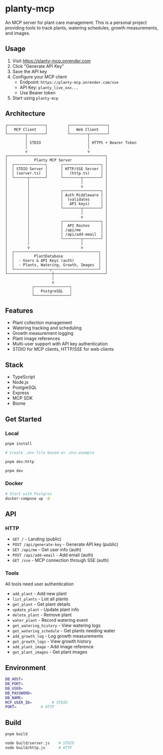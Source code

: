 # planty-mcp

An MCP server for plant care management. This is a personal project providing tools to track plants, watering schedules, growth measurements, and images.

## Usage

1. Visit https://planty-mcp.onrender.com
2. Click "Generate API Key"
3. Save the API key
4. Configure your MCP client
    - Endpoint: `https://planty-mcp.onrender.com/sse`
    - API Key: `planty_live_xxx...`
    - Use Bearer token
5. Start using `planty-mcp`

## Architecture

```
┌─────────────────┐         ┌─────────────────┐
│   MCP Client    │         │   Web Client    │
└────────┬────────┘         └────────┬────────┘
         │                           │
         │ STDIO                     │ HTTPS + Bearer Token
         │                           │
         v                           v
┌────────────────────────────────────────────┐
│            Planty MCP Server               │
│  ┌──────────────┐      ┌─────────────────┐ │
│  │ STDIO Server │      │ HTTP/SSE Server │ │
│  │ (server.ts)  │      │   (http.ts)     │ │
│  └──────┬───────┘      └────────┬────────┘ │
│         │                       │          │
│         │                       v          │
│         │              ┌─────────────────┐ │
│         │              │ Auth Middleware │ │
│         │              │  (validates     │ │
│         │              │   API keys)     │ │
│         │              └────────┬────────┘ │
│         │                       │          │
│         │                       v          │
│         │              ┌─────────────────┐ │
│         │              │  API Routes     │ │
│         │              │ /api/me         │ │
│         │              │ /api/add-email  │ │
│         │              └────────┬────────┘ │
│         │                       │          │
│         v                       v          │
│  ┌──────────────────────────────────────┐  │
│  │         PlantDatabase                │  │
│  │  - Users & API Keys (auth)           │  │
│  │  - Plants, Watering, Growth, Images  │  │
│  └────────────────┬─────────────────────┘  │
└────────────────────┼───────────────────────┘
                     │
                     v
            ┌────────────────┐
            │   PostgreSQL   │
            └────────────────┘
```

## Features

-   Plant collection management
-   Watering tracking and scheduling
-   Growth measurement logging
-   Plant image references
-   Multi-user support with API key authentication
-   STDIO for MCP clients, HTTP/SSE for web clients

## Stack

-   TypeScript
-   Node.js
-   PostgreSQL
-   Express
-   MCP SDK
-   Biome

## Get Started

### Local

```bash
pnpm install

# Create .env file based on .env.example

pnpm dev:http

pnpm dev
```

### Docker

```bash
# Start with Postgres
docker-compose up -d
```

## API

### HTTP

-   `GET /` - Landing (public)
-   `POST /api/generate-key` - Generate API key (public)
-   `GET /api/me` - Get user info (auth)
-   `POST /api/add-email` - Add email (auth)
-   `GET /sse` - MCP connection through SSE (auth)

### Tools

All tools need user authentication

-   `add_plant` - Add new plant
-   `list_plants` - List all plants
-   `get_plant` - Get plant details
-   `update_plant` - Update plant info
-   `delete_plant` - Remove plant
-   `water_plant` - Record watering event
-   `get_watering_history` - View watering logs
-   `get_watering_schedule` - Get plants needing water
-   `add_growth_log` - Log growth measurements
-   `get_growth_logs` - View growth history
-   `add_plant_image` - Add image reference
-   `get_plant_images` - Get plant images

## Environment

```bash
DB_HOST=
DB_PORT=
DB_USER=
DB_PASSWORD=
DB_NAME=
MCP_USER_ID=         # STDIO
PORT=           # HTTP
```

## Build

```bash
pnpm build

node build/server.js    # STDIO
node build/http.js      # HTTP
```
